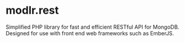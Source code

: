 # modlr.rest
Simplified PHP library for fast and efficient RESTful API for MongoDB. Designed for use with front end web frameworks such as EmberJS.
